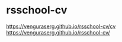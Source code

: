 # rsschool-cv  
https://venguraserg.github.io/rsschool-cv/cv  
https://venguraserg.github.io/rsschool-cv/
